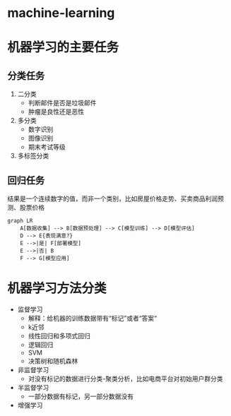 # machine-learning

# 机器学习的主要任务

## 分类任务

1. 二分类
   - 判断邮件是否是垃圾邮件
   - 肿瘤是良性还是恶性
2. 多分类
   - 数字识别
   - 图像识别
   - 期末考试等级
3. 多标签分类

## 回归任务

结果是一个连续数字的值，而非一个类别，比如房屋价格走势、买卖商品利润预测、股票价格

```mermaid
graph LR
    A[数据收集] --> B[数据预处理] --> C[模型训练] --> D[模型评估]
    D --> E{表现满意?}
    E -->|是| F[部署模型]
    E -->|否| B
    F --> G[模型应用]
```

# 机器学习方法分类

- 监督学习
    - 解释：给机器的训练数据带有“标记”或者“答案“
    - k近邻
    - 线性回归和多项式回归
    - 逻辑回归
    - SVM
    - 决策树和随机森林
- 非监督学习
    - 对没有标记的数据进行分类-聚类分析，比如电商平台对初始用户群分类
- 半监督学习
    - 一部分数据有标记，另一部分数据没有
- 增强学习


